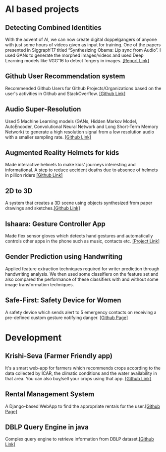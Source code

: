 # AI based projects

## Detecting Combined Identities 
With the advent of AI, we can now create digital doppelgangers of anyone with just some hours of videos given as input for training. One of the papers presented in Siggraph’17 titled “Synthesizing Obama: Lip sync from Audio”.
I used GANs to generate the morphed images/videos and used Deep Learning models like VGG'16 to detect forgery in images. [[Report Link]](https://github.com/aksh98/BiometricsProject/blob/master/Project\%20Report.pdf)

## Github User Recommendation system 
Recommended Github Users for Github Projects/Organizations based on the user's activities in Github and StackOverflow.
[[Github Link]](https://github.com/aksh98/Github_StackOverflow_Recommendation) 

## Audio Super-Resolution 
Used 5 Machine Learning models (GANs, Hidden Markov Model, AutoEncoder, Convolutional Neural Network and Long Short-Term Memory Network) to generate a high resolution signal from a low resolution audio with a smaller sampling rate. [[Github Link]](https://github.com/aksh98/Audio_super_Resolution)

## Augmented Reality Helmets for kids 
Made interactive helmets to make kids' journeys interesting and informational. A step to reduce accident deaths due to absence of helmets in pillion riders [[Github Link]](https://github.com/aksh98/ARHelmetForKids)

## 2D to 3D 
A system that creates a 3D scene using objects synthesized from paper drawings and sketches.[[Github Link]](https://github.com/aksh98/2D-to-3D)

## Ishaara: Gesture Controller App 
Made flex sensor gloves which detects hand gestures and automatically controls other apps in the phone such as music, contacts etc. [[Project Link]](http://iedprojects2016.blogspot.com/2016/05/title-gesture-based-communication.html?+view=sidebar)

## Gender Prediction using Handwriting
Applied feature extraction techniques required for writer prediction through handwriting analysis. We then used some classifiers on the feature set and also compared the performance of these classifiers with and without some image transformation techniques.

## Safe-First: Safety Device for Women 
A safety device which sends alert to 5 emergency contacts on receiving a pre-defined custom gesture notifying danger.
[[Github Page]](https://aksh98.github.io/SafeFirst/)

# Development 

## Krishi-Seva (Farmer Friendly app)
It's a smart web-app for farmers which recommends crops according to the data collected by ICAR, the climatic conditions and the water availability in that area. You can also buy/sell your crops using that app. [[Github Link]](https://github.com/aksh98/Krishi-Seva)

## Rental Management System 
A Django-based WebApp to find the appropriate rentals for the user.[[Github Page]](https://github.com/aksh98/Rental_Management_System)

## DBLP Query Engine in java
Complex query engine to retrieve information from DBLP dataset.[[Github Link]](https://github.com/aksh98/DBLP-Query-Engine/)
